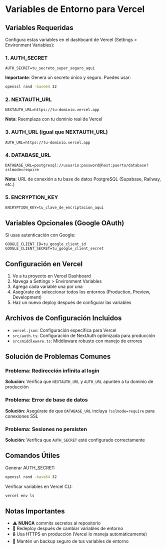 # Variables de Entorno para Vercel

## Variables Requeridas

Configura estas variables en el dashboard de Vercel (Settings > Environment Variables):

### 1. AUTH_SECRET
```
AUTH_SECRET=tu_secreto_super_seguro_aqui
```
**Importante**: Genera un secreto único y seguro. Puedes usar:
```bash
openssl rand -base64 32
```

### 2. NEXTAUTH_URL
```
NEXTAUTH_URL=https://tu-dominio.vercel.app
```
**Nota**: Reemplaza con tu dominio real de Vercel

### 3. AUTH_URL (igual que NEXTAUTH_URL)
```
AUTH_URL=https://tu-dominio.vercel.app
```

### 4. DATABASE_URL
```
DATABASE_URL=postgresql://usuario:password@host:puerto/database?sslmode=require
```
**Nota**: URL de conexión a tu base de datos PostgreSQL (Supabase, Railway, etc.)

### 5. ENCRYPTION_KEY
```
ENCRYPTION_KEY=tu_clave_de_encriptacion_aqui
```

## Variables Opcionales (Google OAuth)

Si usas autenticación con Google:

```
GOOGLE_CLIENT_ID=tu_google_client_id
GOOGLE_CLIENT_SECRET=tu_google_client_secret
```

## Configuración en Vercel

1. Ve a tu proyecto en Vercel Dashboard
2. Navega a Settings > Environment Variables
3. Agrega cada variable una por una
4. Asegúrate de seleccionar todos los entornos (Production, Preview, Development)
5. Haz un nuevo deploy después de configurar las variables

## Archivos de Configuración Incluidos

- `vercel.json`: Configuración específica para Vercel
- `src/auth.ts`: Configuración de NextAuth optimizada para producción
- `src/middleware.ts`: Middleware robusto con manejo de errores

## Solución de Problemas Comunes

### Problema: Redirección infinita al login
**Solución**: Verifica que `NEXTAUTH_URL` y `AUTH_URL` apunten a tu dominio de producción

### Problema: Error de base de datos
**Solución**: Asegúrate de que `DATABASE_URL` incluya `?sslmode=require` para conexiones SSL

### Problema: Sesiones no persisten
**Solución**: Verifica que `AUTH_SECRET` esté configurado correctamente

## Comandos Útiles

Generar AUTH_SECRET:
```bash
openssl rand -base64 32
```

Verificar variables en Vercel CLI:
```bash
vercel env ls
```

## Notas Importantes

- ⚠️ **NUNCA** commits secretos al repositorio
- 🔄 Redeploy después de cambiar variables de entorno
- 🔒 Usa HTTPS en producción (Vercel lo maneja automáticamente)
- 📝 Mantén un backup seguro de tus variables de entorno